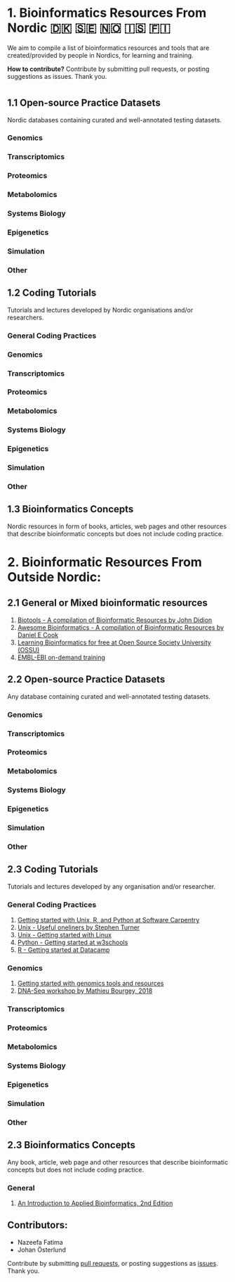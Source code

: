 # 1. Bioinformatics Resources From Nordic 🇩🇰 🇸🇪 🇳🇴 🇮🇸 🇫🇮

We aim to compile a list of bioinformatics resources and tools that are created/provided by people in Nordics, for learning and training.

**How to contribute?** Contribute by submitting pull requests, or posting suggestions as issues. Thank you.

#

## 1.1 Open-source Practice Datasets
Nordic databases containing curated and well-annotated testing datasets.

### Genomics

### Transcriptomics

### Proteomics

### Metabolomics

### Systems Biology

### Epigenetics

### Simulation

### Other

## 1.2 Coding Tutorials
Tutorials and lectures developed by Nordic organisations and/or researchers. 

### General Coding Practices

### Genomics

### Transcriptomics

### Proteomics

### Metabolomics

### Systems Biology

### Epigenetics

### Simulation

### Other

## 1.3 Bioinformatics Concepts
Nordic resources in form of books, articles, web pages and other resources that describe bioinformatic concepts but does not include coding practice. 

# 2. Bioinformatic Resources From Outside Nordic:

## 2.1 General or Mixed bioinformatic resources
1. [Biotools - A compilation of Bioinformatic Resources by John Didion](https://github.com/jdidion/biotools)
2. [Awesome Bioinformatics - A compilation of Bioinformatic Resources by Daniel E Cook](https://github.com/danielecook/Awesome-Bioinformatics)
3. [Learning Bioinformatics for free at Open Source Society University (OSSU)](https://github.com/ossu/bioinformatics)
4. [EMBL-EBI on-demand training](https://www.ebi.ac.uk/training/on-demand)

## 2.2 Open-source Practice Datasets
Any database containing curated and well-annotated testing datasets.

### Genomics

### Transcriptomics

### Proteomics

### Metabolomics

### Systems Biology

### Epigenetics

### Simulation

### Other

## 2.3 Coding Tutorials
Tutorials and lectures developed by any organisation and/or researcher. 

### General Coding Practices
1. [Getting started with Unix, R, and Python at Software Carpentry](https://software-carpentry.org/)
2. [Unix - Useful oneliners by Stephen Turner](https://github.com/stephenturner/oneliners)
3. [Unix - Getting started with Linux](https://training.linuxfoundation.org/free-linux-training)
4. [Python - Getting started at w3schools](https://www.w3schools.com/python/)
5. [R - Getting started at Datacamp](https://www.datacamp.com/courses/free-introduction-to-r)

### Genomics
1. [Getting started with genomics tools and resources](https://github.com/crazyhottommy/getting-started-with-genomics-tools-and-resources)
2. [DNA-Seq workshop by Mathieu Bourgey, 2018](https://github.com/mbourgey/Kyoto_DNAseq_workshop)

### Transcriptomics

### Proteomics

### Metabolomics

### Systems Biology

### Epigenetics

### Simulation

### Other

## 2.3 Bioinformatics Concepts
Any book, article, web page and other resources that describe bioinformatic concepts but does not include coding practice.

### General
1. [An Introduction to Applied Bioinformatics, 2nd Edition](http://readiab.org/introduction.html)

## Contributors:
- Nazeefa Fatima
- Johan Österlund


Contribute by submitting [pull requests](https://github.com/NordicCompBio/Bioinformatics-Resources/pulls), or posting suggestions as [issues](https://github.com/NordicCompBio/Bioinformatics-Resources/issues). Thank you.




